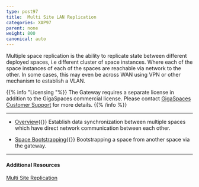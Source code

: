 ```yaml
---
type: post97
title:  Multi Site LAN Replication
categories: XAP97
parent: none
weight: 800
canonical: auto
---
```




Multiple space replication is the ability to replicate state between different deployed spaces, i.e different cluster of space instances. Where each of the space instances of each of the spaces are reachable via network to the other. In some cases, this may even be across WAN using VPN or other mechanism to establish a VLAN.



{{% info "Licensing "%}}
The Gateway requires a separate license in addition to the GigaSpaces commercial license. Please contact [GigaSpaces Customer Support](http://www.gigaspaces.com/content/customer-support-services) for more details.
{{% /info %}}


<hr/>

- [Overview](./multi-space-replication-over-the-lan-or-vpn.html){{<wbr>}}
Establish data synchronization between multiple spaces which have direct network communication between each other.

- [Space Bootstrapping](./replication-gateway-lan-bootstrapping-process.html){{<wbr>}}
Bootstrapping a space from another space via the gateway.

<hr/>

#### Additional Resources

[Multi Site Replication](./multi-site-replication-overview.html)
